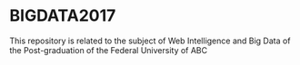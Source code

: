 # BIGDATA2017
This repository is related to the subject of Web Intelligence and Big Data of the Post-graduation of the Federal University of ABC

